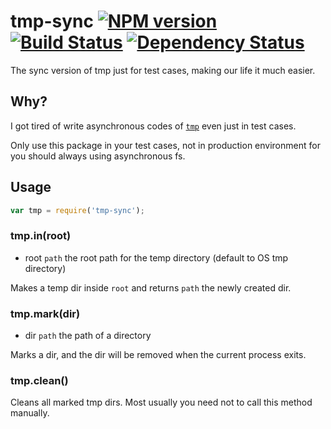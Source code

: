 # tmp-sync [![NPM version](https://badge.fury.io/js/tmp-sync.svg)](http://badge.fury.io/js/tmp-sync) [![Build Status](https://travis-ci.org/kaelzhang/node-tmp-sync.svg?branch=master)](https://travis-ci.org/kaelzhang/node-tmp-sync) [![Dependency Status](https://gemnasium.com/kaelzhang/node-tmp-sync.svg)](https://gemnasium.com/kaelzhang/node-tmp-sync)

The sync version of tmp just for test cases, making our life it much easier.

## Why?

I got tired of write asynchronous codes of [`tmp`](http://www.npmjs.org/package/tmp) even just in test cases.

Only use this package in your test cases, not in production environment for you should always using asynchronous fs.

## Usage

```js
var tmp = require('tmp-sync');
``` 

### tmp.in(root)

- root `path` the root path for the temp directory (default to OS tmp directory)

Makes a temp dir inside `root` and returns `path` the newly created dir.

### tmp.mark(dir)

- dir `path` the path of a directory

Marks a dir, and the dir will be removed when the current process exits.

### tmp.clean()

Cleans all marked tmp dirs. Most usually you need not to call this method manually.
